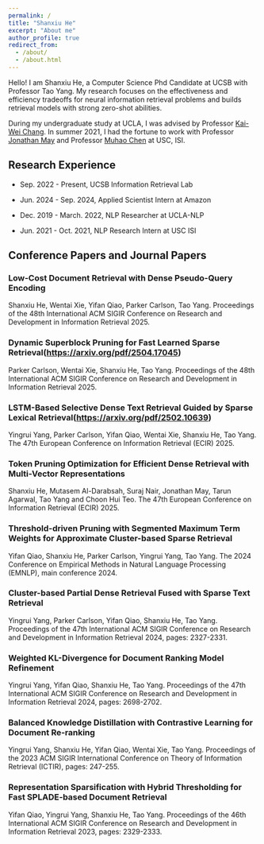 ```yaml
---
permalink: /
title: "Shanxiu He"
excerpt: "About me"
author_profile: true
redirect_from: 
  - /about/
  - /about.html
---
```


Hello! I am Shanxiu He, a Computer Science Phd Candidate at UCSB with Professor Tao Yang. My research focuses on the effectiveness and efficiency tradeoffs for neural information retrieval problems and builds retrieval models with strong zero-shot abilities.

During my undergraduate study at UCLA, I was advised by Professor [Kai-Wei Chang](http://web.cs.ucla.edu/~kwchang/). In summer 2021, I had the fortune to work with Professor [Jonathan May](https://www.isi.edu/~jonmay/) and Professor [Muhao Chen](https://muhaochen.github.io) at USC, ISI.



## Research Experience

- Sep. 2022 - Present, UCSB Information Retrieval Lab

- Jun. 2024 - Sep. 2024, Applied Scientist Intern at Amazon

- Dec. 2019 - March. 2022, NLP Researcher at UCLA-NLP 

- Jun. 2021 - Oct. 2021, NLP Research Intern at USC ISI


## Conference Papers and Journal Papers

### Low-Cost Document Retrieval with Dense Pseudo-Query Encoding

Shanxiu He, Wentai Xie, Yifan Qiao, Parker Carlson, Tao Yang. Proceedings of the 48th International ACM SIGIR Conference on Research and Development in Information Retrieval 2025.

    
### Dynamic Superblock Pruning for Fast Learned Sparse Retrieval(https://arxiv.org/pdf/2504.17045)

Parker Carlson, Wentai Xie, Shanxiu He, Tao Yang. Proceedings of the 48th International ACM SIGIR Conference on Research and Development in Information Retrieval 2025.
    
### LSTM-Based Selective Dense Text Retrieval Guided by Sparse Lexical Retrieval(https://arxiv.org/pdf/2502.10639)

Yingrui Yang, Parker Carlson, Yifan Qiao, Wentai Xie, Shanxiu He, Tao Yang. The 47th European Conference on Information Retrieval (ECIR) 2025.

### Token Pruning Optimization for Efficient Dense Retrieval with Multi-Vector Representations

Shanxiu He, Mutasem Al-Darabsah, Suraj Nair, Jonathan May, Tarun Agarwal, Tao Yang and Choon Hui Teo. The 47th European Conference on Information Retrieval (ECIR) 2025.
    
### Threshold-driven Pruning with Segmented Maximum Term Weights for Approximate Cluster-based Sparse Retrieval

Yifan Qiao, Shanxiu He, Parker Carlson, Yingrui Yang, Tao Yang. The 2024 Conference on Empirical Methods in Natural Language Processing (EMNLP), main conference 2024.
    
### Cluster-based Partial Dense Retrieval Fused with Sparse Text Retrieval

Yingrui Yang, Parker Carlson, Yifan Qiao, Shanxiu He, Tao Yang. Proceedings of the 47th International ACM SIGIR Conference on Research and Development in Information Retrieval 2024, pages: 2327-2331.
    

### Weighted KL-Divergence for Document Ranking Model Refinement

Yingrui Yang, Yifan Qiao, Shanxiu He, Tao Yang. Proceedings of the 47th International ACM SIGIR Conference on Research and Development in Information Retrieval 2024, pages: 2698-2702.
    
### Balanced Knowledge Distillation with Contrastive Learning for Document Re-ranking

Yingrui Yang, Shanxiu He, Yifan Qiao, Wentai Xie, Tao Yang.  Proceedings of the 2023 ACM SIGIR International Conference on Theory of Information Retrieval (ICTIR), pages: 247-255.
    

### Representation Sparsification with Hybrid Thresholding for Fast SPLADE-based Document Retrieval

Yifan Qiao, Yingrui Yang, Shanxiu He, Tao Yang. Proceedings of the 46th International ACM SIGIR Conference on Research and Development in Information Retrieval 2023, pages: 2329-2333.

<!-- - Jan. 2021 - Jun. 2021, ML Researcher, UCLA Scalable Analytics Institute  -->

<!-- - Mar. 2020 - Sep. 2020, Research Collaborator, Columbia DVMM lab -->
